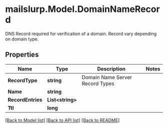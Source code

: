# mailslurp.Model.DomainNameRecord
DNS Record required for verification of a domain. Record vary depending on domain type.

## Properties

Name | Type | Description | Notes
------------ | ------------- | ------------- | -------------
**RecordType** | **string** | Domain Name Server Record Types | 
**Name** | **string** |  | 
**RecordEntries** | **List&lt;string&gt;** |  | 
**Ttl** | **long** |  | 

[[Back to Model list]](../README#documentation-for-models) [[Back to API list]](../README#documentation-for-api-endpoints) [[Back to README]](../README)

